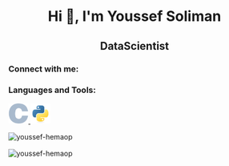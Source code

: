 <h1 align="center">Hi 👋, I'm Youssef Soliman</h1>
<h2 align="center">DataScientist</h2>

<h3 align="left">Connect with me:</h3>
<p align="left">
</p>

<h3 align="left">Languages and Tools:</h3>
<p align="left"> <a href="https://www.cprogramming.com/" target="_blank" rel="noreferrer"> <img src="https://raw.githubusercontent.com/devicons/devicon/master/icons/c/c-original.svg" alt="c" width="40" height="40"/> </a> <a href="https://www.python.org" target="_blank" rel="noreferrer"> <img src="https://raw.githubusercontent.com/devicons/devicon/master/icons/python/python-original.svg" alt="python" width="40" height="40"/> </a> </p>

<p><img align="center" src="https://github-readme-stats.vercel.app/api/top-langs?username=youssef-hemaop&show_icons=true&locale=en&layout=compact" alt="youssef-hemaop" /></p>

<p><img align="center" src="https://github-readme-streak-stats.herokuapp.com/?user=youssef-hemaop&" alt="youssef-hemaop" /></p>
